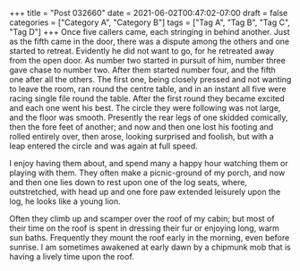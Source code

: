 +++
title = "Post 032660"
date = 2021-06-02T00:47:02-07:00
draft = false
categories = ["Category A", "Category B"]
tags = ["Tag A", "Tag B", "Tag C", "Tag D"]
+++
Once five callers came, each stringing in behind another. Just as the fifth came in the door, there was a dispute among the others and one started to retreat. Evidently he did not want to go, for he retreated away from the open door. As number two started in pursuit of him, number three gave chase to number two. After them started number four, and the fifth one after all the others. The first one, being closely pressed and not wanting to leave the room, ran round the centre table, and in an instant all five were racing single file round the table. After the first round they became excited and each one went his best. The circle they were following was not large, and the floor was smooth. Presently the rear legs of one skidded comically, then the fore feet of another; and now and then one lost his footing and rolled entirely over, then arose, looking surprised and foolish, but with a leap entered the circle and was again at full speed.

I enjoy having them about, and spend many a happy hour watching them or playing with them. They often make a picnic-ground of my porch, and now and then one lies down to rest upon one of the log seats, where, outstretched, with head up and one fore paw extended leisurely upon the log, he looks like a young lion.

Often they climb up and scamper over the roof of my cabin; but most of their time on the roof is spent in dressing their fur or enjoying long, warm sun baths. Frequently they mount the roof early in the morning, even before sunrise. I am sometimes awakened at early dawn by a chipmunk mob that is having a lively time upon the roof.
